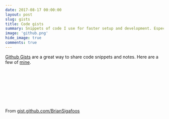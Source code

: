 ```yaml
---
date: 2017-08-17 00:00:00
layout: post
slug: gists
title: Code gists
summary: Snippets of code I use for faster setup and development. Especially useful for new projects.
image: 'github.png'
hide_image: true
comments: true
---
```


[Github Gists](https://gist.github.com/) are a great way to share code snippets and notes. Here are a few of [mine](https://gist.github.com/BrianSigafoos). 

&nbsp;

<script src="https://gist.github.com/BrianSigafoos/b609b9c36c1b1fefa5431c525266e45b.js"></script>

&nbsp;

<script src="https://gist.github.com/BrianSigafoos/74cb6674ef9e5511c3b32fed92e4d708.js"></script>

&nbsp;

<script src="https://gist.github.com/BrianSigafoos/9c6d41d288e1af870c683fd034ef98f6.js"></script>

&nbsp;

From [gist.github.com/BrianSigafoos](https://gist.github.com/BrianSigafoos)
